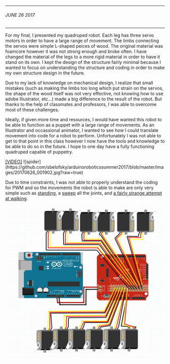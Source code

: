 ___
###### JUNE 26 2017 
___
For my final, I presented my quadruped robot. Each leg has three servo motors in order to have a large range of movement. The limbs connecting the servos were simple L-shaped peices of wood. The original material was foamcore however it was not strong enough and broke often. I have changed the material of the legs to a more rigid material in order to have it stand on its own. I kept the design of the structure fairly minimal because I wanted to focus on understanding the structure and coding in order to make my own structure design in the future. 

Due to my lack of knowledge on mechanical design, I realize that small mistakes (such as making the limbs too long which put strain on the servos, the shape of the wood itself was not very effective, not knowing how to use adobe Illustrator, etc...) made a big difference to the result of the robot. But thanks to the help of classmates and professors, I was able to overcome most of these challenges.

Ideally, if given more time and resources, I would have wanted this robot to be able to function as a puppet with a large range of movements. As an Illustrator and occassional animator, I wanted to see how I could translate movement into code for a robot to perform. Unfortunately I was not able to get to that point in this class however I now have the tools and knowledge to be able to do so in the future. I hope to one day have a fully functioning quadruped capable of puppetry.
<p><a href="https://youtu.be/qE_2pYrAGt0">[VIDEO]</a>
![spider](https://github.com/sbelofsky/arduinoroboticssummer2017/blob/master/images/20170626_001902.jpg?raw=true)
<p>Due to time constraints, I was not able to properly understand the coding for PWM and so the movements the robot is able to make are only very simple such as <a href="https://github.com/sbelofsky/arduinoroboticssummer2017/blob/master/Final/coding/Robot_PWM_stand.ino">standing</a>, a <a href="https://github.com/sbelofsky/arduinoroboticssummer2017/blob/master/Final/coding/robot_PWM_sweep_all.ino">sweep</a> all the joints, and <a href="https://github.com/sbelofsky/arduinoroboticssummer2017/blob/master/Final/coding/a_very_sad_attempt_at_walking.ino"> a fairly strange attempt at walking</a>.

![schematic](https://github.com/sbelofsky/arduinoroboticssummer2017/blob/master/images/Screen%20Shot%202017-07-01%20at%202.22.57%20AM.png?raw=true)
